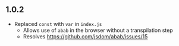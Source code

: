 ## 1.0.2

- Replaced `const` with `var` in `index.js`
  - Allows use of `abab` in the browser without a transpilation step
  - Resolves https://github.com/jsdom/abab/issues/15

